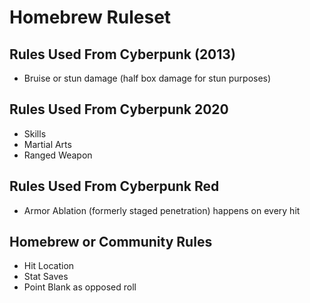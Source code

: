 # Homebrew Ruleset

## Rules Used From Cyberpunk (2013)
  * Bruise or stun damage (half box damage for stun purposes)

## Rules Used From Cyberpunk 2020
  * Skills
  * Martial Arts
  * Ranged Weapon

## Rules Used From Cyberpunk Red
  * Armor Ablation (formerly staged penetration) happens on every hit

## Homebrew or Community Rules
  * Hit Location
  * Stat Saves
  * Point Blank as opposed roll